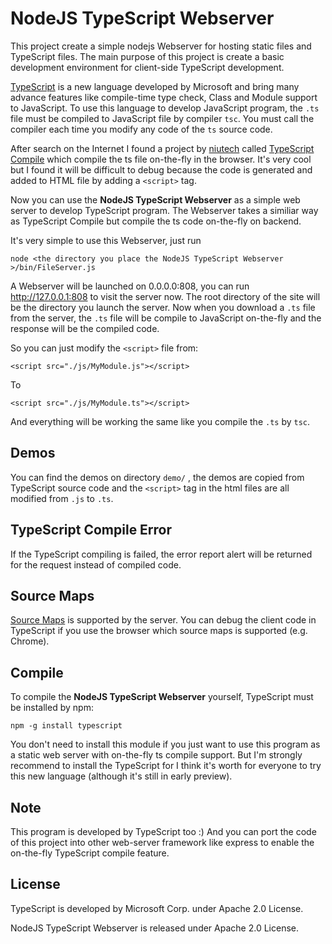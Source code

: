 NodeJS TypeScript Webserver
==================

This project create a simple nodejs Webserver for hosting static files and TypeScript files. The main purpose of this project is create a basic development environment for client-side TypeScript development. 

[TypeScript](http://www.typescriptlang.org) is a new language developed by Microsoft and bring many advance features like compile-time type check, Class and Module support to JavaScript. To use this language to develop JavaScript program, the `.ts` file must be compiled to JavaScript file by compiler `tsc`. You must call the compiler each time you modify any code of the `ts` source code.

After search on the Internet I found a project by [niutech](https://github.com/niutech) called [TypeScript Compile](https://github.com/niutech/typescript-compile) which compile the ts file on-the-fly in the browser. It's very cool but I found it will be difficult to debug because the code is generated and added to HTML file by adding a `<script>` tag. 

Now you can use the **NodeJS TypeScript Webserver** as a simple web server to develop TypeScript program. The Webserver takes a similiar way as TypeScript Compile but compile the ts code on-the-fly on backend.

It's very simple to use this Webserver, just run
   
    node <the directory you place the NodeJS TypeScript Webserver >/bin/FileServer.js
 
A Webserver will be launched on 0.0.0.0:808, you can run http://127.0.0.1:808 to visit the server now. The root directory of the site will be the directory you launch the server. Now when you download a `.ts` file from the server, the `.ts` file will be compile to JavaScript on-the-fly and the response will be the compiled code.

So you can just modify the `<script>` file from:

    <script src="./js/MyModule.js"></script>

To

    <script src="./js/MyModule.ts"></script>

And everything will be working the same like you compile the `.ts` by `tsc`.

Demos
----
You can find the demos on directory `demo/` , the demos are copied from TypeScript source code and the `<script>` tag in the html files are all modified from `.js` to `.ts`.

TypeScript Compile Error
----
If the TypeScript compiling is failed, the error report alert will be returned for the request instead of compiled code.

Source Maps
----
[Source Maps](http://www.html5rocks.com/en/tutorials/developertools/sourcemaps/) is supported by the server. You can debug the client code in TypeScript if you use the browser which source maps is supported (e.g. Chrome).


Compile
----
To compile the **NodeJS TypeScript Webserver** yourself, TypeScript must be installed by npm:
    
    npm -g install typescript

You don't need to install this module if you just want to use this program as a static web server with on-the-fly ts compile support. But I'm strongly recommend to install the TypeScript for I think it's worth for everyone to try this new language (although it's still in early preview).


Note
----
This program is developed by TypeScript too :) And you can port the code of this project into other web-server framework like express to enable the on-the-fly TypeScript compile feature.


License
----------------

TypeScript is developed by Microsoft Corp. under Apache 2.0 License.

NodeJS TypeScript Webserver is released under Apache 2.0 License.

